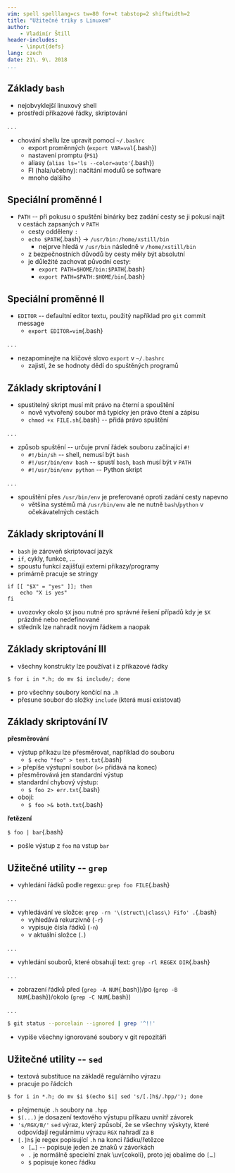 ```yaml
---
vim: spell spelllang=cs tw=80 fo+=t tabstop=2 shiftwidth=2
title: "Užitečné triky s Linuxem"
author:
    - Vladimír Štill
header-includes:
    - \input{defs}
lang: czech
date: 21\. 9\. 2018
...
```


## Základy `bash`

- nejobvyklejší linuxový shell
- prostředí příkazové řádky, skriptování

. . .

- chování shellu lze upravit pomocí `~/.bashrc`
  - export proměnných (`export VAR=val`{.bash})
  - nastavení promptu (`PS1`)
  - aliasy (`alias ls='ls --color=auto'`{.bash})
  - FI (hala/učebny): načítání modulů se software
  - mnoho dalšího

## Speciální proměnné I

- `PATH` -- při pokusu o spuštění binárky bez zadání cesty se ji pokusí najít v
  cestách zapsaných v `PATH`
  - cesty odděleny `:`
  - `echo $PATH`{.bash} $\rightarrow$ `/usr/bin:/home/xstill/bin`
    - nejprve hledá v `/usr/bin` následně v `/home/xstill/bin`
  - z bezpečnostních důvodů by cesty měly být absolutní
  - je důležité zachovat původní cesty:
    - `export PATH=$HOME/bin:$PATH`{.bash}
    - `export PATH=$PATH:$HOME/bin`{.bash}

## Speciální proměnné II

- `EDITOR` -- defaultní editor textu, použitý například pro `git` commit
  message
  - `export EDITOR=vim`{.bash}

. . .

- nezapomínejte na klíčové slovo `export` v `~/.bashrc`
  - zajistí, že se hodnoty dědí do spuštěných programů

## Základy skriptování I

- spustitelný skript musí mít právo na čterní a spouštění
  - nově vytvořený soubor má typicky jen právo čtení a zápisu
  - `chmod +x FILE.sh`{.bash} -- přidá právo spuštění

. . .

- způsob spuštění -- určuje první řádek souboru začínající `#!`
  - `#!/bin/sh` -- shell, nemusí být `bash`
  - `#!/usr/bin/env bash` -- spustí `bash`, `bash` musí být v `PATH`
  - `#!/usr/bin/env python` -- Python skript

. . .

- spouštění přes `/usr/bin/env` je preferované oproti zadání cesty napevno
  - většina systémů má `/usr/bin/env` ale ne nutně `bash`/`python` v
    očekávatelných cestách

## Základy skriptování II

- `bash` je zároveň skriptovací jazyk
- `if`, cykly, funkce, …
- spoustu funkcí zajišťují externí příkazy/programy
- primárně pracuje se stringy

```{.bash}
if [[ "$X" = "yes" ]]; then
    echo "X is yes"
fi
```

- uvozovky okolo `$X` jsou nutné pro správné řešení případů kdy je `$X` prázdné
  nebo nedefinované
- středník lze nahradit novým řádkem a naopak

## Základy skriptování III

- všechny konstrukty lze používat i z příkazové řádky

```{.bash}
$ for i in *.h; do mv $i include/; done
```

- pro všechny soubory končící na `.h`
- přesune soubor do složky `include` (která musí existovat)

## Základy skriptování IV

**přesměrování**

- výstup příkazu lze přesměrovat, například do souboru
  - `$ echo "foo" > test.txt`{.bash}
- `>` přepíše výstupní soubor (`>>` přidává na konec)
- přesměrovává jen standardní výstup
- standardní chybový výstup:
  - `$ foo 2> err.txt`{.bash}
- obojí:
  - `$ foo >& both.txt`{.bash}

**řetězení**

`$ foo | bar`{.bash}

- pošle výstup z `foo` na vstup `bar`





## Užitečné utility -- `grep`

- vyhledání řádků podle regexu: `grep foo FILE`{.bash}

. . .

- vyhledávání ve složce: `grep -rn '\(struct\|class\) Fifo' .`{.bash}
  - vyhledává rekurzivně (`-r`)
  - vypisuje čísla řádků (`-n`)
  - v aktuální složce (`.`)

. . .

- vyhledání souborů, které obsahují text: `grep -rl REGEX DIR`{.bash}

. . .

- zobrazení řádků před (`grep -A NUM`{.bash})/po (`grep -B NUM`{.bash})/okolo (`grep
  -C NUM`{.bash})

. . .

```.bash
$ git status --porcelain --ignored | grep '^!!'
```

- vypíše všechny ignorované soubory v git repozitáři

## Užitečné utility -- `sed`

- textová substituce na základě regulárního výrazu
- pracuje po řádcích

```{.bash}
$ for i in *.h; do mv $i $(echo $i| sed 's/[.]h$/.hpp/'); done
```

  - přejmenuje `.h` soubory na `.hpp`
  - `$(...)` je dosazení textového výstupu příkazu uvnitř závorek
  - `'s/RGX/B/'` `sed` výraz, který způsobí, že se všechny výskyty, které
    odpovídají regulárnímu výrazu `RGX` nahradí za `B`
  - `[.]h$` je regex popisující `.h` na konci řádku/řetězce
      - `[…]` -- popisuje jeden ze znaků v závorkách
      - `.` je normálně specielní znak \uv{cokoli}, proto jej obalíme do `[…]`
      - `$` popisuje konec řádku
      
